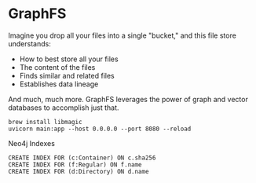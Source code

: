 # GraphFS

Imagine you drop all your files into a single "bucket," and this file store understands:

- How to best store all your files
- The content of the files
- Finds similar and related files
- Establishes data lineage

And much, much more. GraphFS leverages the power of graph and vector databases to accomplish just that.


```
brew install libmagic
uvicorn main:app --host 0.0.0.0 --port 8080 --reload
```


Neo4j Indexes

```
CREATE INDEX FOR (c:Container) ON c.sha256
CREATE INDEX FOR (f:Regular) ON f.name
CREATE INDEX FOR (d:Directory) ON d.name
```

